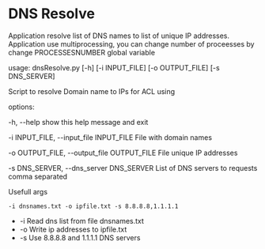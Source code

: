 # DNS Resolve
Application resolve list of DNS names to list of unique IP addresses.
Application use multiprocessing, you can change number of proceesses by change PROCESSESNUMBER global variable

usage: dnsResolve.py [-h] [-i INPUT_FILE] [-o OUTPUT_FILE] [-s DNS_SERVER]

Script to resolve Domain name to IPs for ACL using

options:

  -h, --help            show this help message and exit

  -i INPUT_FILE, --input_file INPUT_FILE File with domain names

  -o OUTPUT_FILE, --output_file OUTPUT_FILE File unique IP addresses

  -s DNS_SERVER, --dns_server DNS_SERVER List of DNS servers to requests comma separated

Usefull args 

```-i dnsnames.txt -o ipfile.txt -s 8.8.8.8,1.1.1.1```
- -i Read dns list from file dnsnames.txt
- -o Write ip addresses to ipfile.txt
- -s Use 8.8.8.8 and 1.1.1.1 DNS servers